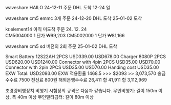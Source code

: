 

waveshare HAILO  24-12-11 주문 DHL 도착 12-24 일

waveshare cm5 emmc 3개  주문 24-12-20  DHL 도착 25-01-02 도착

kr.element14 아직 미도착 주문 24. 12. 24   
CM5004000 1 단가 ₩99,203
CM5002000 1 단가 ₩81,166


waveshare cm5 sd 버전외 2회 주문 25-01-02  DHL 도착 


Smart Battery 12S22AH 2PCS USD339.00   USD678.00
Charger 8080P 2PCS USD620.00             USD1240.00
Connector with 4pin 2PCS USD35.00        USD70.00
Connector with 2pin 2PCS USD35.00   USD70.00
Handing cost   USD35.00
EXW Total: USD2093.00 EXW    적용환율 1468.5 >>> $2093 >> 3,073,570
송금수수료 7500 전신료 800원 해외은행수수료 26,411 합 41,911
합 3,112,969

초경량비행장치 비행기 시험장의 규격은 다음과 같습니다. 
무인비행기: 길이 150m 이상, 폭 40m 이상
무인멀티콥터: 길이 80m 이상
